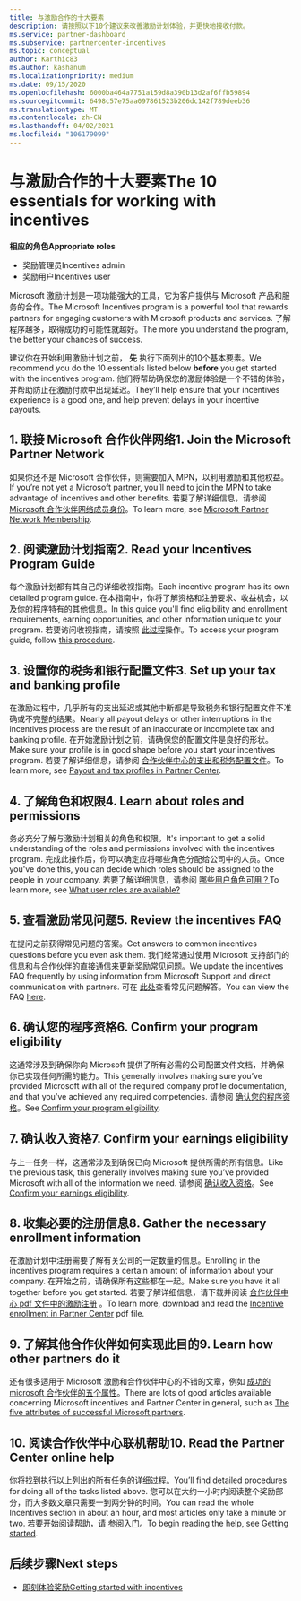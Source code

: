 ```yaml
---
title: 与激励合作的十大要素
description: 请按照以下10个建议来改善激励计划体验，并更快地接收付款。
ms.service: partner-dashboard
ms.subservice: partnercenter-incentives
ms.topic: conceptual
author: Karthic83
ms.author: kashanum
ms.localizationpriority: medium
ms.date: 09/15/2020
ms.openlocfilehash: 6000ba464a7751a159d8a390b13d2af6ffb59894
ms.sourcegitcommit: 6498c57e75aa097861523b206dc142f789deeb36
ms.translationtype: MT
ms.contentlocale: zh-CN
ms.lasthandoff: 04/02/2021
ms.locfileid: "106179099"
---
```

# <a name="the-10-essentials-for-working-with-incentives"></a><span data-ttu-id="798de-103">与激励合作的十大要素</span><span class="sxs-lookup"><span data-stu-id="798de-103">The 10 essentials for working with incentives</span></span>

<span data-ttu-id="798de-104">**相应的角色**</span><span class="sxs-lookup"><span data-stu-id="798de-104">**Appropriate roles**</span></span>

- <span data-ttu-id="798de-105">奖励管理员</span><span class="sxs-lookup"><span data-stu-id="798de-105">Incentives admin</span></span>
- <span data-ttu-id="798de-106">奖励用户</span><span class="sxs-lookup"><span data-stu-id="798de-106">Incentives user</span></span>

<span data-ttu-id="798de-107">Microsoft 激励计划是一项功能强大的工具，它为客户提供与 Microsoft 产品和服务的合作。</span><span class="sxs-lookup"><span data-stu-id="798de-107">The Microsoft Incentives program is a powerful tool that rewards partners for engaging customers with Microsoft products and services.</span></span> <span data-ttu-id="798de-108">了解程序越多，取得成功的可能性就越好。</span><span class="sxs-lookup"><span data-stu-id="798de-108">The more you understand the program, the better your chances of success.</span></span>

<span data-ttu-id="798de-109">建议你在开始利用激励计划之前， **先** 执行下面列出的10个基本要素。</span><span class="sxs-lookup"><span data-stu-id="798de-109">We recommend you do the 10 essentials listed below **before** you get started with the incentives program.</span></span> <span data-ttu-id="798de-110">他们将帮助确保您的激励体验是一个不错的体验，并帮助防止在激励付款中出现延迟。</span><span class="sxs-lookup"><span data-stu-id="798de-110">They’ll help ensure that your incentives experience is a good one, and help prevent delays in your incentive payouts.</span></span>

## <a name="1-join-the-microsoft-partner-network"></a><span data-ttu-id="798de-111">1. 联接 Microsoft 合作伙伴网络</span><span class="sxs-lookup"><span data-stu-id="798de-111">1. Join the Microsoft Partner Network</span></span>

<span data-ttu-id="798de-112">如果你还不是 Microsoft 合作伙伴，则需要加入 MPN，以利用激励和其他权益。</span><span class="sxs-lookup"><span data-stu-id="798de-112">If you’re not yet a Microsoft partner, you’ll need to join the MPN to take advantage of incentives and other benefits.</span></span> <span data-ttu-id="798de-113">若要了解详细信息，请参阅 [Microsoft 合作伙伴网络成员身份](https://partner.microsoft.com/membership)。</span><span class="sxs-lookup"><span data-stu-id="798de-113">To learn more, see [Microsoft Partner Network Membership](https://partner.microsoft.com/membership).</span></span>

## <a name="2-read-your-incentives-program-guide"></a><span data-ttu-id="798de-114">2. 阅读激励计划指南</span><span class="sxs-lookup"><span data-stu-id="798de-114">2. Read your Incentives Program Guide</span></span>

<span data-ttu-id="798de-115">每个激励计划都有其自己的详细收视指南。</span><span class="sxs-lookup"><span data-stu-id="798de-115">Each incentive program has its own detailed program guide.</span></span> <span data-ttu-id="798de-116">在本指南中，你将了解资格和注册要求、收益机会，以及你的程序特有的其他信息。</span><span class="sxs-lookup"><span data-stu-id="798de-116">In this guide you'll find eligibility and enrollment requirements, earning opportunities, and other information unique to your program.</span></span> <span data-ttu-id="798de-117">若要访问收视指南，请按照 [此过程](incentives-determined-your-program-eligibility.md#determining-your-program-eligibility)操作。</span><span class="sxs-lookup"><span data-stu-id="798de-117">To access your program guide, follow [this procedure](incentives-determined-your-program-eligibility.md#determining-your-program-eligibility).</span></span>

## <a name="3-set-up-your-tax-and-banking-profile"></a><span data-ttu-id="798de-118">3. 设置你的税务和银行配置文件</span><span class="sxs-lookup"><span data-stu-id="798de-118">3. Set up your tax and banking profile</span></span>

<span data-ttu-id="798de-119">在激励过程中，几乎所有的支出延迟或其他中断都是导致税务和银行配置文件不准确或不完整的结果。</span><span class="sxs-lookup"><span data-stu-id="798de-119">Nearly all payout delays or other interruptions in the incentives process are the result of an inaccurate or incomplete tax and banking profile.</span></span> <span data-ttu-id="798de-120">在开始激励计划之前，请确保您的配置文件是良好的形状。</span><span class="sxs-lookup"><span data-stu-id="798de-120">Make sure your profile is in good shape before you start your incentives program.</span></span> <span data-ttu-id="798de-121">若要了解详细信息，请参阅 [合作伙伴中心的支出和税务配置文件](incentives-create-and-manage-your-payout-and-tax-profiles.md)。</span><span class="sxs-lookup"><span data-stu-id="798de-121">To learn more, see [Payout and tax profiles in Partner Center](incentives-create-and-manage-your-payout-and-tax-profiles.md).</span></span>

## <a name="4-learn-about-roles-and-permissions"></a><span data-ttu-id="798de-122">4. 了解角色和权限</span><span class="sxs-lookup"><span data-stu-id="798de-122">4. Learn about roles and permissions</span></span>

<span data-ttu-id="798de-123">务必充分了解与激励计划相关的角色和权限。</span><span class="sxs-lookup"><span data-stu-id="798de-123">It's important to get a solid understanding of the roles and permissions involved with the incentives program.</span></span> <span data-ttu-id="798de-124">完成此操作后，你可以确定应将哪些角色分配给公司中的人员。</span><span class="sxs-lookup"><span data-stu-id="798de-124">Once you've done this, you can decide which roles should be assigned to the people in your company.</span></span> <span data-ttu-id="798de-125">若要了解详细信息，请参阅 [哪些用户角色可用？](incentives-faq.md#what-user-roles-are-available)</span><span class="sxs-lookup"><span data-stu-id="798de-125">To learn more, see [What user roles are available?](incentives-faq.md#what-user-roles-are-available)</span></span>

## <a name="5-review-the-incentives-faq"></a><span data-ttu-id="798de-126">5. 查看激励常见问题</span><span class="sxs-lookup"><span data-stu-id="798de-126">5. Review the incentives FAQ</span></span>

<span data-ttu-id="798de-127">在提问之前获得常见问题的答案。</span><span class="sxs-lookup"><span data-stu-id="798de-127">Get answers to common incentives questions before you even ask them.</span></span> <span data-ttu-id="798de-128">我们经常通过使用 Microsoft 支持部门的信息和与合作伙伴的直接通信来更新奖励常见问题。</span><span class="sxs-lookup"><span data-stu-id="798de-128">We update the incentives FAQ frequently by using information from Microsoft Support and direct communication with partners.</span></span> <span data-ttu-id="798de-129">可在 [此处](incentives-faq.md)查看常见问题解答。</span><span class="sxs-lookup"><span data-stu-id="798de-129">You can view the FAQ [here](incentives-faq.md).</span></span>

## <a name="6-confirm-your-program-eligibility"></a><span data-ttu-id="798de-130">6. 确认您的程序资格</span><span class="sxs-lookup"><span data-stu-id="798de-130">6. Confirm your program eligibility</span></span>

<span data-ttu-id="798de-131">这通常涉及到确保你向 Microsoft 提供了所有必需的公司配置文件文档，并确保你已实现任何所需的能力。</span><span class="sxs-lookup"><span data-stu-id="798de-131">This generally involves making sure you’ve provided Microsoft with all of the required company profile documentation, and that you’ve achieved any required competencies.</span></span> <span data-ttu-id="798de-132">请参阅 [确认您的程序资格](incentives-determined-your-program-eligibility.md)。</span><span class="sxs-lookup"><span data-stu-id="798de-132">See [Confirm your program eligibility](incentives-determined-your-program-eligibility.md).</span></span>

## <a name="7-confirm-your-earnings-eligibility"></a><span data-ttu-id="798de-133">7. 确认收入资格</span><span class="sxs-lookup"><span data-stu-id="798de-133">7. Confirm your earnings eligibility</span></span>

<span data-ttu-id="798de-134">与上一任务一样，这通常涉及到确保已向 Microsoft 提供所需的所有信息。</span><span class="sxs-lookup"><span data-stu-id="798de-134">Like the previous task, this generally involves making sure you’ve provided Microsoft with all of the information we need.</span></span> <span data-ttu-id="798de-135">请参阅 [确认收入资格](incentives-confirm-your-earnings-eligibility.md)。</span><span class="sxs-lookup"><span data-stu-id="798de-135">See [Confirm your earnings eligibility](incentives-confirm-your-earnings-eligibility.md).</span></span>

## <a name="8-gather-the-necessary-enrollment-information"></a><span data-ttu-id="798de-136">8. 收集必要的注册信息</span><span class="sxs-lookup"><span data-stu-id="798de-136">8. Gather the necessary enrollment information</span></span>

<span data-ttu-id="798de-137">在激励计划中注册需要了解有关公司的一定数量的信息。</span><span class="sxs-lookup"><span data-stu-id="798de-137">Enrolling in the incentives program requires a certain amount of information about your company.</span></span> <span data-ttu-id="798de-138">在开始之前，请确保所有这些都在一起。</span><span class="sxs-lookup"><span data-stu-id="798de-138">Make sure you have it all together before you get started.</span></span> <span data-ttu-id="798de-139">若要了解详细信息，请下载并阅读 [合作伙伴中心 pdf 文件中的激励注册](https://assetsprod.microsoft.com/partner-center-incentives-enrollment.pdf) 。</span><span class="sxs-lookup"><span data-stu-id="798de-139">To learn more, download and read the [Incentive enrollment in Partner Center](https://assetsprod.microsoft.com/partner-center-incentives-enrollment.pdf) pdf file.</span></span>

## <a name="9-learn-how-other-partners-do-it"></a><span data-ttu-id="798de-140">9. 了解其他合作伙伴如何实现此目的</span><span class="sxs-lookup"><span data-stu-id="798de-140">9. Learn how other partners do it</span></span>

<span data-ttu-id="798de-141">还有很多适用于 Microsoft 激励和合作伙伴中心的不错的文章，例如 [成功的 microsoft 合作伙伴的五个属性](https://www.microsoft.com/en-us/us-partner-blog/2019/08/29/the-five-attributes-of-successful-microsoft-partners/)。</span><span class="sxs-lookup"><span data-stu-id="798de-141">There are lots of good articles available concerning Microsoft incentives and Partner Center in general, such as [The five attributes of successful Microsoft partners](https://www.microsoft.com/en-us/us-partner-blog/2019/08/29/the-five-attributes-of-successful-microsoft-partners/).</span></span>

## <a name="10-read-the-partner-center-online-help"></a><span data-ttu-id="798de-142">10. 阅读合作伙伴中心联机帮助</span><span class="sxs-lookup"><span data-stu-id="798de-142">10. Read the Partner Center online help</span></span>

<span data-ttu-id="798de-143">你将找到执行以上列出的所有任务的详细过程。</span><span class="sxs-lookup"><span data-stu-id="798de-143">You’ll find detailed procedures for doing all of the tasks listed above.</span></span> <span data-ttu-id="798de-144">您可以在大约一小时内阅读整个奖励部分，而大多数文章只需要一到两分钟的时间。</span><span class="sxs-lookup"><span data-stu-id="798de-144">You can read the whole Incentives section in about an hour, and most articles only take a minute or two.</span></span> <span data-ttu-id="798de-145">若要开始阅读帮助，请 [参阅入门](incentives-get-started-intro.md)。</span><span class="sxs-lookup"><span data-stu-id="798de-145">To begin reading the help, see [Getting started](incentives-get-started-intro.md).</span></span>

## <a name="next-steps"></a><span data-ttu-id="798de-146">后续步骤</span><span class="sxs-lookup"><span data-stu-id="798de-146">Next steps</span></span>

- [<span data-ttu-id="798de-147">即刻体验奖励</span><span class="sxs-lookup"><span data-stu-id="798de-147">Getting started with incentives</span></span>](incentives-get-started-intro.md)
